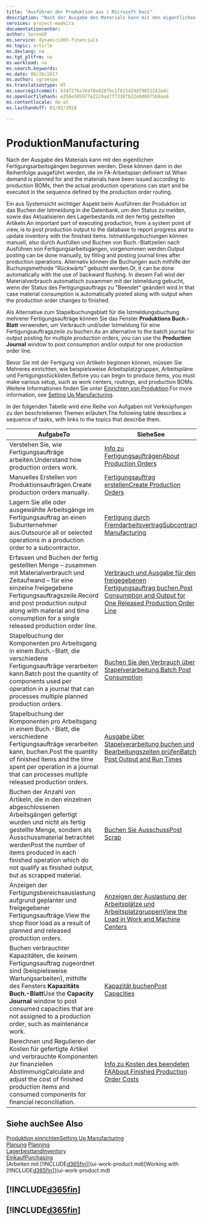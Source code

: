 ```yaml
---
title: "Ausführen der Produktion aus | Microsoft Docs"
description: "Nach der Ausgabe des Materials kann mit den eigentlichen Fertigungsarbeitsgängen begonnen werden. Diese können dann in der Reihenfolge ausgeführt werden, die im FA-Arbeitsplan definiert ist."
services: project-madeira
documentationcenter: 
author: SorenGP
ms.service: dynamics365-financials
ms.topic: article
ms.devlang: na
ms.tgt_pltfrm: na
ms.workload: na
ms.search.keywords: 
ms.date: 09/26/2017
ms.author: sgroespe
ms.translationtype: HT
ms.sourcegitcommit: b34f276a764f0e828fbc1f015429df9852242a4c
ms.openlocfilehash: e358e505977e2229ad7f7338fb22e0d8075b0aa9
ms.contentlocale: de-at
ms.lasthandoff: 02/02/2018

---
```

# <a name="manufacturing"></a><span data-ttu-id="7c36b-103">Produktion</span><span class="sxs-lookup"><span data-stu-id="7c36b-103">Manufacturing</span></span>
<span data-ttu-id="7c36b-104">Nach der Ausgabe des Materials kann mit den eigentlichen Fertigungsarbeitsgängen begonnen werden. Diese können dann in der Reihenfolge ausgeführt werden, die im FA-Arbeitsplan definiert ist.</span><span class="sxs-lookup"><span data-stu-id="7c36b-104">When demand is planned for and the materials have been issued according to production BOMs, then the actual production operations can start and be executed in the sequence defined by the production order routing.</span></span>  

<span data-ttu-id="7c36b-105">Ein aus Systemsicht wichtiger Aspekt beim Ausführen der Produktion ist das Buchen der Istmeldung in die Datenbank, um den Status zu melden, sowie das Aktualisieren des Lagerbestands mit den fertig gestellten Artikeln.</span><span class="sxs-lookup"><span data-stu-id="7c36b-105">An important part of executing production, from a system point of view, is to post production output to the database to report progress and to update inventory with the finished items.</span></span> <span data-ttu-id="7c36b-106">Istmeldungsbuchungen können manuell, also durch Ausfüllen und Buchen von Buch.-Blattzeilen nach Ausführen von Fertigungsarbeitsgängen, vorgenommen werden.</span><span class="sxs-lookup"><span data-stu-id="7c36b-106">Output posting can be done manually, by filling and posting journal lines after production operations.</span></span> <span data-ttu-id="7c36b-107">Alternativ können die Buchungen auch mithilfe der Buchungsmethode "Rückwärts" gebucht werden.</span><span class="sxs-lookup"><span data-stu-id="7c36b-107">Or, it can be done automatically with the use of backward flushing.</span></span> <span data-ttu-id="7c36b-108">In diesem Fall wird der Materialverbrauch automatisch zusammen mit der Istmeldung gebucht, wenn der Status des Fertigungsauftrags zu "Beendet" geändert wird.</span><span class="sxs-lookup"><span data-stu-id="7c36b-108">In that case material consumption is automatically posted along with output when the production order changes to finished.</span></span>  

<span data-ttu-id="7c36b-109">Als Alternative zum Stapelbuchungsblatt für die Istmeldungsbuchung mehrerer Fertigungsaufträge können Sie das Fenster **Produktions Buch.-Blatt** verwenden, um Verbrauch und/oder Istmeldung für eine Fertigungsauftragszeile zu buchen.</span><span class="sxs-lookup"><span data-stu-id="7c36b-109">As an alternative to the batch journal for output posting for multiple production orders, you can use the **Production Journal** window to post consumption and/or output for one production order line.</span></span>

<span data-ttu-id="7c36b-110">Bevor Sie mit der Fertigung von Artikeln beginnen können, müssen Sie Mehreres einrichten, wie beispielsweise Arbeitsplatzgruppen, Arbeitspläne und Fertigungsstücklisten.</span><span class="sxs-lookup"><span data-stu-id="7c36b-110">Before you can begin to produce items, you must make various setup, such as work centers, routings, and production BOMs.</span></span> <span data-ttu-id="7c36b-111">Weitere Informationen finden Sie unter [Einrichten von Produktion](production-configure-production-processes.md).</span><span class="sxs-lookup"><span data-stu-id="7c36b-111">For more information, see [Setting Up Manufacturing](production-configure-production-processes.md).</span></span>

<span data-ttu-id="7c36b-112">In der folgenden Tabelle wird eine Reihe von Aufgaben mit Verknüpfungen zu den beschriebenen Themen erläutert.</span><span class="sxs-lookup"><span data-stu-id="7c36b-112">The following table describes a sequence of tasks, with links to the topics that describe them.</span></span>   

|<span data-ttu-id="7c36b-113">**Aufgabe**</span><span class="sxs-lookup"><span data-stu-id="7c36b-113">**To**</span></span>|<span data-ttu-id="7c36b-114">**Siehe**</span><span class="sxs-lookup"><span data-stu-id="7c36b-114">**See**</span></span>|  
|------------|-------------|  
|<span data-ttu-id="7c36b-115">Verstehen Sie, wie Fertigungsaufträge arbeiten.</span><span class="sxs-lookup"><span data-stu-id="7c36b-115">Understand how production orders work.</span></span>|[<span data-ttu-id="7c36b-116">Info zu Fertigungsaufträgen</span><span class="sxs-lookup"><span data-stu-id="7c36b-116">About Production Orders</span></span>](production-about-production-orders.md)|
|<span data-ttu-id="7c36b-117">Manuelles Erstellen von Produktionsaufträgen.</span><span class="sxs-lookup"><span data-stu-id="7c36b-117">Create production orders manually.</span></span>|[<span data-ttu-id="7c36b-118">Fertigungsauftrag erstellen</span><span class="sxs-lookup"><span data-stu-id="7c36b-118">Create Production Orders</span></span>](production-how-to-create-production-orders.md)|
|<span data-ttu-id="7c36b-119">Lagern Sie alle oder ausgewählte Arbeitsgänge im Fertigungsauftrag an einen Subunternehmer aus.</span><span class="sxs-lookup"><span data-stu-id="7c36b-119">Outsource all or selected operations in a production order to a subcontractor.</span></span>|[<span data-ttu-id="7c36b-120">Fertigung durch Fremdarbeitsvertrag</span><span class="sxs-lookup"><span data-stu-id="7c36b-120">Subcontract Manufacturing</span></span>](production-how-to-subcontract-manufacturing.md)|
|<span data-ttu-id="7c36b-121">Erfassen und Buchen der fertig gestellten Menge – zusammen mit Materialverbrauch und Zeitaufwand – für eine einzelne freigegebene Fertigungsauftragszeile.</span><span class="sxs-lookup"><span data-stu-id="7c36b-121">Record and post production output along with material and time consumption for a single released production order line.</span></span>|[<span data-ttu-id="7c36b-122">Verbrauch und Ausgabe für den freigegebenen Fertigungsauftrag buchen.</span><span class="sxs-lookup"><span data-stu-id="7c36b-122">Post Consumption and Output for One Released Production Order Line</span></span>](production-how-to-register-consumption-and-output.md)|  
|<span data-ttu-id="7c36b-123">Stapelbuchung der Komponenten pro Arbeitsgang in einem Buch.-Blatt, die verschiedene  Fertigungsaufträge verarbeiten kann.</span><span class="sxs-lookup"><span data-stu-id="7c36b-123">Batch post the quantity of components used per operation in a journal that can processes multiple planned production orders.</span></span>|[<span data-ttu-id="7c36b-124">Buchen Sie den Verbrauch über Stapelverarbeitung.</span><span class="sxs-lookup"><span data-stu-id="7c36b-124">Batch Post Consumption</span></span>](production-how-to-post-consumption.md)|
|<span data-ttu-id="7c36b-125">Stapelbuchung der Komponenten pro Arbeitsgang in einem Buch.-Blatt, die verschiedene  Fertigungsaufträge verarbeiten kann, buchen.</span><span class="sxs-lookup"><span data-stu-id="7c36b-125">Post the quantity of finished items and the time spent per operation in a journal that can processes multiple released production orders.</span></span>|[<span data-ttu-id="7c36b-126">Ausgabe über Stapelverarbeitung buchen und Bearbeitungszeiten prüfen</span><span class="sxs-lookup"><span data-stu-id="7c36b-126">Batch Post Output and Run Times</span></span>](production-how-to-post-output-quantity.md)|  
|<span data-ttu-id="7c36b-127">Buchen der Anzahl von Artikeln, die in den einzelnen abgeschlossenen Arbeitsgängen gefertigt wurden und nicht als fertig gestellte Menge, sondern als Ausschussmaterial betrachtet werden</span><span class="sxs-lookup"><span data-stu-id="7c36b-127">Post the number of items produced in each finished operation which do not qualify as finished output, but as scrapped material.</span></span>|[<span data-ttu-id="7c36b-128">Buchen Sie Ausschuss</span><span class="sxs-lookup"><span data-stu-id="7c36b-128">Post Scrap</span></span>](production-how-to-post-scrap.md)|
|<span data-ttu-id="7c36b-129">Anzeigen der Fertigungsbereichsauslastung aufgrund geplanter und freigegebener Fertigungsaufträge.</span><span class="sxs-lookup"><span data-stu-id="7c36b-129">View the shop floor load as a result of planned and released production orders.</span></span>|[<span data-ttu-id="7c36b-130">Anzeigen der Auslastung der Arbeitsplätze und Arbeitsplatzgruppen</span><span class="sxs-lookup"><span data-stu-id="7c36b-130">View the Load in Work and Machine Centers</span></span>](production-how-to-view-the-load-on-work-centers.md)|      
|<span data-ttu-id="7c36b-131">Buchen verbrauchter Kapazitäten, die keinem Fertigungsauftrag zugeordnet sind (beispielsweise Wartungsarbeiten), mithilfe des Fensters **Kapazitäts Buch.-Blatt**</span><span class="sxs-lookup"><span data-stu-id="7c36b-131">Use the **Capacity Journal** window to post consumed capacities that are not assigned to a production order, such as maintenance work.</span></span>|[<span data-ttu-id="7c36b-132">Kapazität buchen</span><span class="sxs-lookup"><span data-stu-id="7c36b-132">Post Capacities</span></span>](production-how-to-post-capacities.md)|  
|<span data-ttu-id="7c36b-133">Berechnen und Regulieren der Kosten für gefertigte Artikel und verbrauchte Komponenten zur finanziellen Abstimmung</span><span class="sxs-lookup"><span data-stu-id="7c36b-133">Calculate and adjust the cost of finished production items and consumed components for financial reconciliation.</span></span>|[<span data-ttu-id="7c36b-134">Info zu Kosten des beendeten FA</span><span class="sxs-lookup"><span data-stu-id="7c36b-134">About Finished Production Order Costs</span></span>](finance-about-finished-production-order-costs.md)|  

## <a name="see-also"></a><span data-ttu-id="7c36b-135">Siehe auch</span><span class="sxs-lookup"><span data-stu-id="7c36b-135">See Also</span></span>  
[<span data-ttu-id="7c36b-136">Produktion einrichten</span><span class="sxs-lookup"><span data-stu-id="7c36b-136">Setting Up Manufacturing</span></span>](production-configure-production-processes.md)  
<span data-ttu-id="7c36b-137">[Planung](production-planning.md)    </span><span class="sxs-lookup"><span data-stu-id="7c36b-137">[Planning](production-planning.md)    </span></span>  
[<span data-ttu-id="7c36b-138">Lagerbesttand</span><span class="sxs-lookup"><span data-stu-id="7c36b-138">Inventory</span></span>](inventory-manage-inventory.md)  
[<span data-ttu-id="7c36b-139">Einkauf</span><span class="sxs-lookup"><span data-stu-id="7c36b-139">Purchasing</span></span>](purchasing-manage-purchasing.md)  
<span data-ttu-id="7c36b-140">[Arbeiten mit [!INCLUDE[d365fin](includes/d365fin_md.md)]](ui-work-product.md)</span><span class="sxs-lookup"><span data-stu-id="7c36b-140">[Working with [!INCLUDE[d365fin](includes/d365fin_md.md)]](ui-work-product.md)</span></span>

## [!INCLUDE[d365fin](includes/free_trial_md.md)]  
## [!INCLUDE[d365fin](includes/training_link_md.md)]

